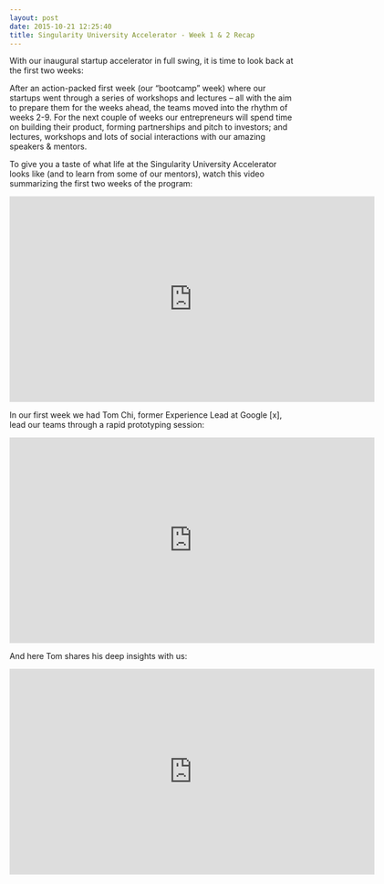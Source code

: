 ```yaml
---
layout: post
date: 2015-10-21 12:25:40
title: Singularity University Accelerator - Week 1 & 2 Recap
---
```

With our inaugural startup accelerator in full swing, it is time to look back at the first two weeks:

After an action-packed first week (our “bootcamp” week) where our startups went through a series of workshops and lectures – all with the aim to prepare them for the weeks ahead, the teams moved into the rhythm of weeks 2-9. For the next couple of weeks our entrepreneurs will spend time on building their product, forming partnerships and pitch to investors; and lectures, workshops and lots of social interactions with our amazing speakers & mentors.

<!--break-->

To give you a taste of what life at the Singularity University Accelerator looks like (and to learn from some of our mentors), watch this video summarizing the first two weeks of the program:

<div class="flex-video"><iframe width="640" height="360" src="https://www.youtube.com/embed/C0uw7zVgxaQ?rel=0&amp;showinfo=0" frameborder="0" allowfullscreen></iframe></div>

In our first week we had Tom Chi, former Experience Lead at Google [x], lead our teams through a rapid prototyping session:

<div class="flex-video"><iframe width="640" height="360" src="https://www.youtube.com/embed/JW4v24qu0K4?rel=0&amp;showinfo=0" frameborder="0" allowfullscreen></iframe></div>

And here Tom shares his deep insights with us:

<div class="flex-video"><iframe width="640" height="360" src="https://www.youtube.com/embed/OTy1k6Mb7_M?rel=0&amp;showinfo=0" frameborder="0" allowfullscreen></iframe></div>